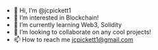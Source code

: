 - 👋 Hi, I’m @jcpickett1
- 👀 I’m interested in Blockchain!
- 🌱 I’m currently learning Web3, Solidity
- 💞️ I’m looking to collaborate on any cool projects!
- 📫 How to reach me jcpickett1@gmail.com

<!---
jcpickett1/jcpickett1 is a ✨ special ✨ repository because its `README.md` (this file) appears on your GitHub profile.
You can click the Preview link to take a look at your changes.
--->
